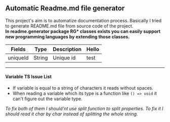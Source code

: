 ## Automatic Readme.md file generator
This project's aim is to automatize documentation process. Basically I tried to generate README.md file from source code of the project. 
<br>
__In readme.generator package RG* classes exists you can easily support new programming languages by extending those classes.__
<br>
 
|Fields|Type|Description| Hello|
|---|---|---| ---|
|uniqueId|String|Unique id|test|
**** 
#### Variable TS Issue List
* If variable is equal to a string of characters it reads without spaces.
* When reading a variable which its type is a function like `() => void` it can't figure out the variable type.

_To fix both of them I should'nt use split function to split properties. To fix it I should read it char by char instead of splitting the whole string._